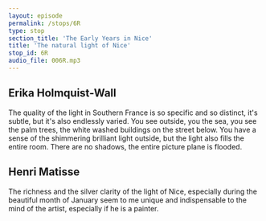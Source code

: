 ```yaml
---
layout: episode
permalink: /stops/6R
type: stop
section_title: 'The Early Years in Nice'
title: 'The natural light of Nice'
stop_id: 6R
audio_file: 006R.mp3
---
```


## Erika Holmquist-Wall

The quality of the light in Southern France is so specific and so distinct, it's subtle, but it's also endlessly varied.  You see outside, you the sea, you see the palm trees, the white washed buildings on the street below.  You have a sense of the shimmering brilliant light outside, but the light also fills the entire room.  There are no shadows, the entire picture plane is flooded.

## Henri Matisse

The richness and the silver clarity of the light of Nice, especially during the beautiful month of January seem to me unique and indispensable to the mind of the artist, especially if he is a painter.
